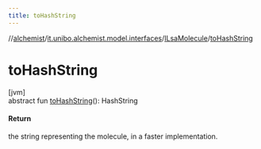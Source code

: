 ```yaml
---
title: toHashString
---
```

//[alchemist](../../../index.html)/[it.unibo.alchemist.model.interfaces](../index.html)/[ILsaMolecule](index.html)/[toHashString](to-hash-string.html)



# toHashString



[jvm]\
abstract fun [toHashString](to-hash-string.html)(): HashString



#### Return



the string representing the molecule, in a faster implementation.




